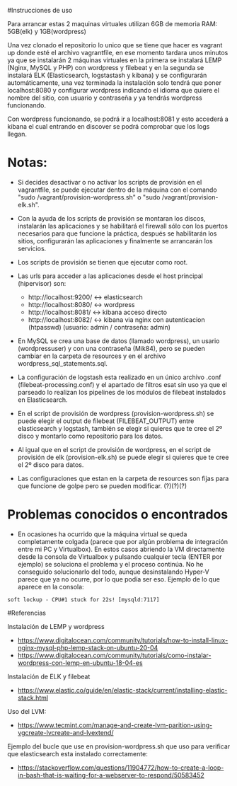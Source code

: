 #Instrucciones de uso

Para arrancar estas 2 maquinas virtuales utilizan 6GB de memoria RAM: 5GB(elk) y 1GB(wordpress)

Una vez clonado el repositorio lo unico que se tiene que hacer es vagrant up donde esté el archivo vagrantfile, en ese momento tardara unos minutos ya que se instalarán 2 máquinas virtuales en la primera se instalará LEMP (Nginx, MySQL y PHP) con wordpress y filebeat y en la segunda se instalará ELK (Elasticsearch, logstastash y kibana) y se configurarán automáticamente, una vez terminada la instalación solo tendrá que poner localhost:8080 y configurar wordpress indicando el idioma que quiere el nombre del sitio, con usuario y contraseña y ya tendrás wordpress funcionando.

Con wordpress funcionando, se podrá ir a localhost:8081 y esto accederá a kibana el cual entrando en discover se podrá comprobar que los logs llegan.



# Notas:

- Si decides desactivar o no activar los scripts de provisión en el vagrantfile, se puede ejecutar dentro de la máquina con el comando "sudo /vagrant/provision-wordpress.sh" o "sudo /vagrant/provision-elk.sh".

- Con la ayuda de los scripts de provisión se montaran los discos, instalarán las aplicaciones y se habilitará el firewall sólo con los puertos necesarios para que funcione la práctica, después se habilitarán los sitios, configurarán las aplicaciones y finalmente se arrancarán los servicios.

- Los scripts de provisión se tienen que ejecutar como root.

- Las urls para acceder a las aplicaciones desde el host principal (hipervisor) son:
	- http://localhost:9200/ <-> elasticsearch
	- http://localhost:8080/ <-> wordpress
	- http://localhost:8081/ <-> kibana acceso directo
	- http://localhost:8082/ <-> kibana via nginx con autenticacion (htpasswd) (usuario: admin / contraseña: admin)
	

- En MySQL se crea una base de datos (llamado wordpress), un usario (wordpressuser) y con una contraseña (Mik84), pero se pueden cambiar en la carpeta de resources y en el archivo wordpress_sql_statements.sql.

- La configuración de logstash esta realizado en un único archivo .conf (filebeat-processing.conf) y el apartado de filtros esat sin uso ya que el parseado lo realizan los pipelines de los módulos de filebeat instalados en Elasticsearch.

- En el script de provisión de wordpress (provision-wordpress.sh) se puede elegir el output de filebeat (FILEBEAT_OUTPUT) entre elasticsearch y logstash, también se elegir si quieres que te cree el 2º disco y montarlo como repositorio para los datos.

- Al igual que en el script de provisión de wordpress, en el script de provisión de elk (provision-elk.sh) se puede elegir si quieres que te cree el 2º disco para datos.

- Las configuraciones que estan en la carpeta de resources son fijas para que funcione de golpe pero se pueden modificar. (?)(?)(?)

# Problemas conocidos o encontrados

- En ocasiones ha ocurrido que la máquina virtual se queda completamente colgada (parece que por algún problema de integración entre mi PC y Virtualbox). En estos casos abriendo la VM directamente desde la consola de Virtualbox y pulsando cualquier tecla (ENTER por ejemplo) se soluciona el problema y el proceso continúa. No he conseguido solucionarlo del todo, aunque desinstalando Hyper-V parece que ya no ocurre, por lo que podía ser eso. Ejemplo de lo que aparece en la consola:

```
soft lockup - CPU#1 stuck for 22s! [mysqld:7117]
```


#Referencias

Instalación de LEMP y wordpress
- https://www.digitalocean.com/community/tutorials/how-to-install-linux-nginx-mysql-php-lemp-stack-on-ubuntu-20-04
- https://www.digitalocean.com/community/tutorials/como-instalar-wordpress-con-lemp-en-ubuntu-18-04-es

Instalación de ELK y filebeat
- https://www.elastic.co/guide/en/elastic-stack/current/installing-elastic-stack.html

Uso del LVM:
- https://www.tecmint.com/manage-and-create-lvm-parition-using-vgcreate-lvcreate-and-lvextend/

Ejemplo del bucle que use en provision-wordpress.sh que uso para verificar que elasticsearch esta instalado correctamente:
- https://stackoverflow.com/questions/11904772/how-to-create-a-loop-in-bash-that-is-waiting-for-a-webserver-to-respond/50583452

